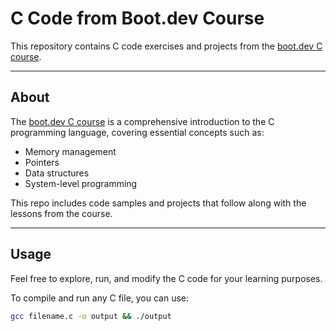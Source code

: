 # C Code from Boot.dev Course

This repository contains C code exercises and projects from the [boot.dev C course](https://boot.dev/c).

---

## About

The [boot.dev C course](https://boot.dev/c) is a comprehensive introduction to the C programming language, covering essential concepts such as:

- Memory management  
- Pointers  
- Data structures  
- System-level programming  

This repo includes code samples and projects that follow along with the lessons from the course.

---

## Usage

Feel free to explore, run, and modify the C code for your learning purposes.

To compile and run any C file, you can use:

```bash
gcc filename.c -o output && ./output
